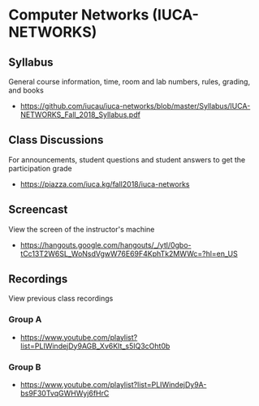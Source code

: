 # Computer Networks (IUCA-NETWORKS)

## Syllabus

General course information, time, room and lab numbers, rules, grading, and
books

* <https://github.com/iucau/iuca-networks/blob/master/Syllabus/IUCA-NETWORKS_Fall_2018_Syllabus.pdf>

## Class Discussions

For announcements, student questions and student answers to get the
participation grade

* <https://piazza.com/iuca.kg/fall2018/iuca-networks>

## Screencast

View the screen of the instructor's machine

* <https://hangouts.google.com/hangouts/_/ytl/0gbo-tCc13T2W6SL_WoNsdVgwW76E69F4KphTk2MWWc=?hl=en_US>

## Recordings

View previous class recordings

### Group A

* <https://www.youtube.com/playlist?list=PLIWindejDy9AGB_Xv6KIt_s5IQ3cOht0b>

### Group B

* <https://www.youtube.com/playlist?list=PLIWindejDy9A-bs9F30TvqGWHWyj6fHrC>
